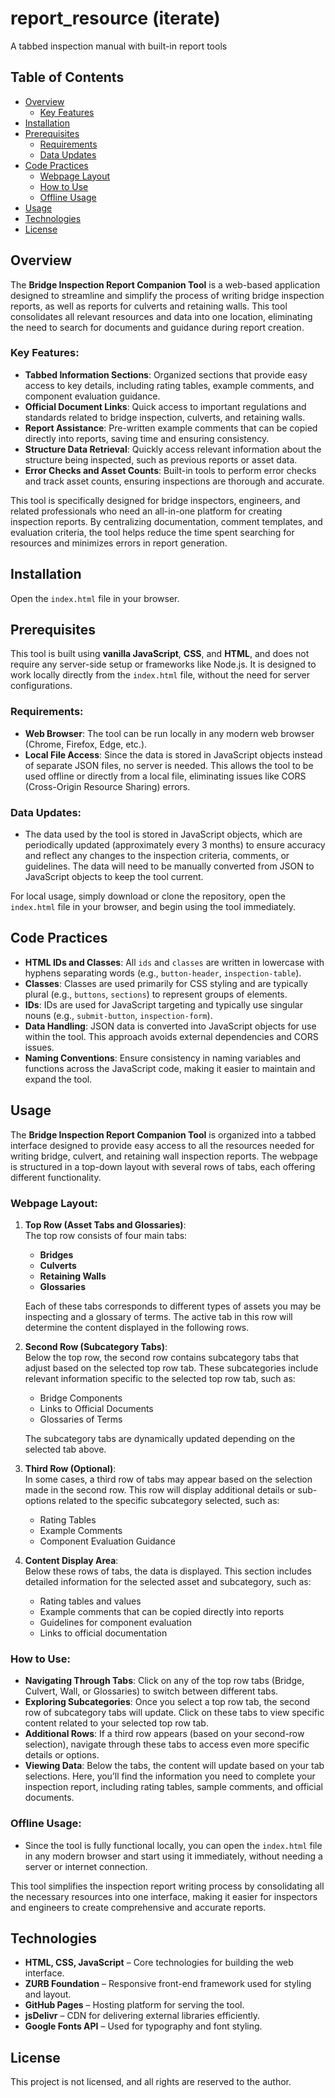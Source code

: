 # report_resource (iterate)

A tabbed inspection manual with built-in report tools

## Table of Contents

- [Overview](#overview)
  - [Key Features](#key-features)
- [Installation](#installation)
- [Prerequisites](#prerequisites)
  - [Requirements](#requirements)
  - [Data Updates](#data-updates)
- [Code Practices](#code-practices)
  - [Webpage Layout](#webpage-layout)
  - [How to Use](#how-to-use)
  - [Offline Usage](#offline-usage)
- [Usage](#usage)
- [Technologies](#technologies)
- [License](#license)

## Overview

The **Bridge Inspection Report Companion Tool** is a web-based application designed to streamline and simplify the process of writing bridge inspection reports, as well as reports for culverts and retaining walls. This tool consolidates all relevant resources and data into one location, eliminating the need to search for documents and guidance during report creation.

### Key Features:

- **Tabbed Information Sections**: Organized sections that provide easy access to key details, including rating tables, example comments, and component evaluation guidance.
- **Official Document Links**: Quick access to important regulations and standards related to bridge inspection, culverts, and retaining walls.
- **Report Assistance**: Pre-written example comments that can be copied directly into reports, saving time and ensuring consistency.
- **Structure Data Retrieval**: Quickly access relevant information about the structure being inspected, such as previous reports or asset data.
- **Error Checks and Asset Counts**: Built-in tools to perform error checks and track asset counts, ensuring inspections are thorough and accurate.

This tool is specifically designed for bridge inspectors, engineers, and related professionals who need an all-in-one platform for creating inspection reports. By centralizing documentation, comment templates, and evaluation criteria, the tool helps reduce the time spent searching for resources and minimizes errors in report generation.

## Installation

Open the `index.html` file in your browser.

## Prerequisites

This tool is built using **vanilla JavaScript**, **CSS**, and **HTML**, and does not require any server-side setup or frameworks like Node.js. It is designed to work locally directly from the `index.html` file, without the need for server configurations.

### Requirements:

- **Web Browser**: The tool can be run locally in any modern web browser (Chrome, Firefox, Edge, etc.).
- **Local File Access**: Since the data is stored in JavaScript objects instead of separate JSON files, no server is needed. This allows the tool to be used offline or directly from a local file, eliminating issues like CORS (Cross-Origin Resource Sharing) errors.

### Data Updates:

- The data used by the tool is stored in JavaScript objects, which are periodically updated (approximately every 3 months) to ensure accuracy and reflect any changes to the inspection criteria, comments, or guidelines. The data will need to be manually converted from JSON to JavaScript objects to keep the tool current.

For local usage, simply download or clone the repository, open the `index.html` file in your browser, and begin using the tool immediately.

## Code Practices

- **HTML IDs and Classes**: All `ids` and `classes` are written in lowercase with hyphens separating words (e.g., `button-header`, `inspection-table`).
- **Classes**: Classes are used primarily for CSS styling and are typically plural (e.g., `buttons`, `sections`) to represent groups of elements.
- **IDs**: IDs are used for JavaScript targeting and typically use singular nouns (e.g., `submit-button`, `inspection-form`).
- **Data Handling**: JSON data is converted into JavaScript objects for use within the tool. This approach avoids external dependencies and CORS issues.
- **Naming Conventions**: Ensure consistency in naming variables and functions across the JavaScript code, making it easier to maintain and expand the tool.

## Usage

The **Bridge Inspection Report Companion Tool** is organized into a tabbed interface designed to provide easy access to all the resources needed for writing bridge, culvert, and retaining wall inspection reports. The webpage is structured in a top-down layout with several rows of tabs, each offering different functionality.

### Webpage Layout:

1. **Top Row (Asset Tabs and Glossaries)**:  
   The top row consists of four main tabs:

   - **Bridges**
   - **Culverts**
   - **Retaining Walls**
   - **Glossaries**

   Each of these tabs corresponds to different types of assets you may be inspecting and a glossary of terms. The active tab in this row will determine the content displayed in the following rows.

2. **Second Row (Subcategory Tabs)**:  
   Below the top row, the second row contains subcategory tabs that adjust based on the selected top row tab. These subcategories include relevant information specific to the selected top row tab, such as:

   - Bridge Components
   - Links to Official Documents
   - Glossaries of Terms

   The subcategory tabs are dynamically updated depending on the selected tab above.

3. **Third Row (Optional)**:  
   In some cases, a third row of tabs may appear based on the selection made in the second row. This row will display additional details or sub-options related to the specific subcategory selected, such as:

   - Rating Tables
   - Example Comments
   - Component Evaluation Guidance

4. **Content Display Area**:  
   Below these rows of tabs, the data is displayed. This section includes detailed information for the selected asset and subcategory, such as:
   - Rating tables and values
   - Example comments that can be copied directly into reports
   - Guidelines for component evaluation
   - Links to official documentation

### How to Use:

- **Navigating Through Tabs**: Click on any of the top row tabs (Bridge, Culvert, Wall, or Glossaries) to switch between different tabs.
- **Exploring Subcategories**: Once you select a top row tab, the second row of subcategory tabs will update. Click on these tabs to view specific content related to your selected top row tab.
- **Additional Rows**: If a third row appears (based on your second-row selection), navigate through these tabs to access even more specific details or options.
- **Viewing Data**: Below the tabs, the content will update based on your tab selections. Here, you’ll find the information you need to complete your inspection report, including rating tables, sample comments, and official documents.

### Offline Usage:

- Since the tool is fully functional locally, you can open the `index.html` file in any modern browser and start using it immediately, without needing a server or internet connection.

This tool simplifies the inspection report writing process by consolidating all the necessary resources into one interface, making it easier for inspectors and engineers to create comprehensive and accurate reports.

## Technologies

- **HTML, CSS, JavaScript** – Core technologies for building the web interface.
- **ZURB Foundation** – Responsive front-end framework used for styling and layout.
- **GitHub Pages** – Hosting platform for serving the tool.
- **jsDelivr** – CDN for delivering external libraries efficiently.
- **Google Fonts API** – Used for typography and font styling.

## License

This project is not licensed, and all rights are reserved to the author.
